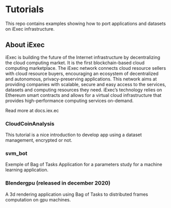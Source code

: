 # Tutorials  

This repo contains examples showing how to port applications and datasets on iExec infrastructure.


## About iExec

iExec is building the future of the Internet infrastructure by decentralizing the cloud computing market. It is the first blockchain-based cloud computing marketplace.
The iExec network connects cloud resource sellers with cloud resource buyers, encouraging an ecosystem of decentralized and autonomous, privacy-preserving applications.
This network aims at providing companies with scalable, secure and easy access to the services, datasets and computing resources they need. iExec’s technology relies on Ethereum smart contracts and allows for a virtual cloud infrastructure that provides high-performance computing services on-demand.

Read more at docs.iex.ec


### CloudCoinAnalysis

This tutorial is a nice introduction to develop app using a dataset management, encrypted or not.
 
### svm_bot

Exemple of Bag of Tasks Application for a parameters study for a machine learning application.

### Blendergpu (released in december 2020)

A 3d rendering application using Bag of Tasks to distributed frames computation on gpu machines.    


